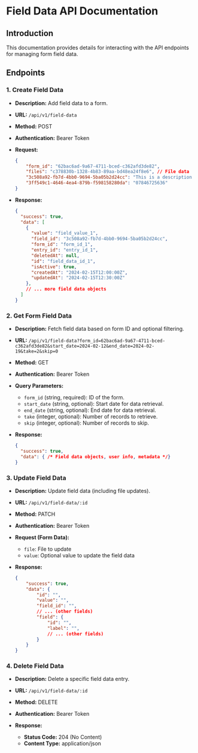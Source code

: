 # Field Data API Documentation

## Introduction

This documentation provides details for interacting with the API endpoints for managing form field data.

## Endpoints

### 1. Create Field Data

* **Description:**  Add field data to a form.

* **URL:**  `/api/v1/field-data`  

* **Method:** POST

* **Authentication:** Bearer Token

*  **Request:**

   ```json
   {
       "form_id": "62bac6ad-9a67-4711-bced-c362afd3de82",
       "files": "c378830b-1328-4b83-89aa-bd48ea24f8e6", // File data
       "3c508a92-fb7d-4bb0-9694-5ba05b2d24cc": "This is a description field",
       "3ff549c1-4646-4ea4-879b-f598158280da": "07846725636"
   }
   ```

* **Response:**

   ```json
   {
     "success": true,
     "data": [
       {
         "value": "field_value_1",
         "field_id": "3c508a92-fb7d-4bb0-9694-5ba05b2d24cc",
         "form_id": "form_id_1",
         "entry_id": "entry_id_1",
         "deletedAt": null,
         "id": "field_data_id_1",
         "isActive": true,
         "createdAt": "2024-02-15T12:00:00Z",
         "updatedAt": "2024-02-15T12:30:00Z"
       },
       // ... more field data objects
     ]
   }
   ```

### 2. Get Form Field Data

* **Description:** Fetch field data based on form ID and optional filtering.

* **URL:** `/api/v1/field-data?form_id=62bac6ad-9a67-4711-bced-c362afd3de82&start_date=2024-02-12&end_date=2024-02-19&take=2&skip=0`

* **Method:** GET

* **Authentication:** Bearer Token

* **Query Parameters:**

   *  `form_id` (string, required): ID of the form.
   *  `start_date` (string, optional): Start date for data retrieval.
   *  `end_date` (string, optional): End date for data retrieval.
   *  `take` (integer, optional): Number of records to retrieve.
   *  `skip` (integer, optional): Number of records to skip.

* **Response:**

   ```json
   {
     "success": true,
     "data": { /* Field data objects, user info, metadata */} 
   }
   ```

### 3. Update Field Data

* **Description:** Update field data (including file updates).

* **URL:** `/api/v1/field-data/:id`

* **Method:** PATCH

* **Authentication:** Bearer Token

* **Request (Form Data):**

   *  `file`: File to update
   * `value`: Optional value to update the field data

* **Response:**

   ```json
   {
       "success": true,
       "data": {
           "id": "",
           "value": "",
           "field_id": "",
           // ... (other fields)
           "field": {
               "id": "",
               "label": "",
               // ... (other fields)
           } 
       }
   }
   ```

### 4. Delete Field Data

* **Description:** Delete a specific field data entry.

* **URL:** `/api/v1/field-data/:id`

* **Method:** DELETE

* **Authentication:** Bearer Token

* **Response:**

   * **Status Code:** 204 (No Content)
   * **Content Type:** application/json 

